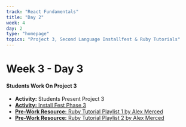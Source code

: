 ```yaml
---
track: "React Fundamentals"
title: "Day 2"
week: 4
day: 2
type: "homepage"
topics: "Project 3, Second Language Installfest & Ruby Tutorials"
---
```



# Week 3 - Day 3

#### Students Work On Project 3
- **Activity:** Students Present Project 3
- [**Activity:** Install Fest Phase 3](/react-fundamentals/week-4/day-2/lecture-materials/install-fest-phase-three)
- [**Pre-Work Resource:** Ruby Tutorial Playlist 1 by Alex Merced](https://www.youtube.com/playlist?list=PLY6oTPmKnKbZp8Kh6jS5A6j-6H2kGY12e)
- [**Pre-Work Resource:** Ruby Tutorial Playlist 2 by Alex Merced](https://www.youtube.com/playlist?list=PLY6oTPmKnKbZp8Kh6jS5A6j-6H2kGY12e)


<!-- 
<br>
<br>
<hr>
<br>
<br>

#### Lesson 

- [**Project 3 Presentations**]()
- [**Installfest Phase 3**]()

-->
